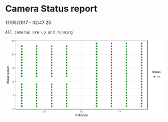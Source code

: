 Camera Status report
================
17/05/2017 - 02:47:23

    All cameras are up and running

![](camreport_files/figure-markdown_github/unnamed-chunk-2-1.png)
